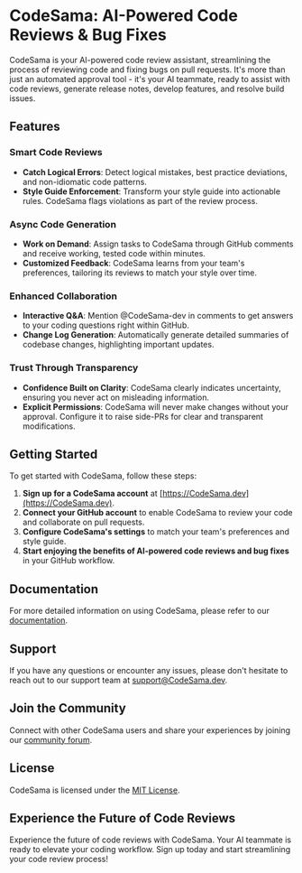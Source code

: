 # CodeSama: AI-Powered Code Reviews & Bug Fixes

CodeSama is your AI-powered code review assistant, streamlining the process of reviewing code and fixing bugs on pull requests. It's more than just an automated approval tool - it's your AI teammate, ready to assist with code reviews, generate release notes, develop features, and resolve build issues.

## Features

### Smart Code Reviews
- **Catch Logical Errors**: Detect logical mistakes, best practice deviations, and non-idiomatic code patterns.
- **Style Guide Enforcement**: Transform your style guide into actionable rules. CodeSama flags violations as part of the review process.

### Async Code Generation
- **Work on Demand**: Assign tasks to CodeSama through GitHub comments and receive working, tested code within minutes.
- **Customized Feedback**: CodeSama learns from your team's preferences, tailoring its reviews to match your style over time.

### Enhanced Collaboration
- **Interactive Q&A**: Mention @CodeSama-dev in comments to get answers to your coding questions right within GitHub.
- **Change Log Generation**: Automatically generate detailed summaries of codebase changes, highlighting important updates.

### Trust Through Transparency
- **Confidence Built on Clarity**: CodeSama clearly indicates uncertainty, ensuring you never act on misleading information.
- **Explicit Permissions**: CodeSama will never make changes without your approval. Configure it to raise side-PRs for clear and transparent modifications.

## Getting Started

To get started with CodeSama, follow these steps:

1. **Sign up for a CodeSama account** at [https://CodeSama.dev](https://CodeSama.dev).
2. **Connect your GitHub account** to enable CodeSama to review your code and collaborate on pull requests.
3. **Configure CodeSama's settings** to match your team's preferences and style guide.
4. **Start enjoying the benefits of AI-powered code reviews and bug fixes** in your GitHub workflow.

## Documentation

For more detailed information on using CodeSama, please refer to our [documentation](https://docscodesama.com).

## Support

If you have any questions or encounter any issues, please don't hesitate to reach out to our support team at [support@CodeSama.dev](mailto:team@codesuma.com).

## Join the Community

Connect with other CodeSama users and share your experiences by joining our [community forum](https://community.codesama.com).

## License

CodeSama is licensed under the [MIT License](LICENSE).

## Experience the Future of Code Reviews

Experience the future of code reviews with CodeSama. Your AI teammate is ready to elevate your coding workflow. Sign up today and start streamlining your code review process!
